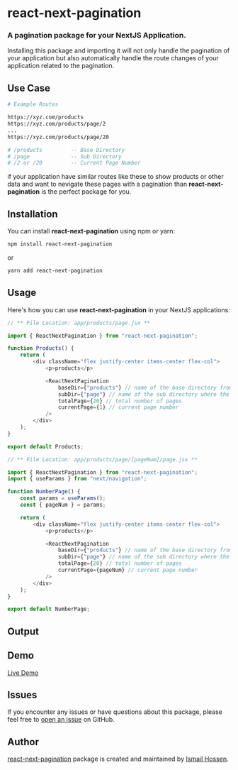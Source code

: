 # react-next-pagination

### A pagination package for your NextJS Application.

Installing this package and importing it will not only handle the pagination of your application but also automatically handle the route changes of your application related to the pagination.

## Use Case

```bash
# Example Routes

https://xyz.com/products
https://xyz.com/products/page/2
...
https://xyz.com/products/page/20

# /products         -- Base Directory
# /page             -- Sub Directory
# /2 or /20         -- Current Page Number
```

if your application have similar routes like these to show products or other data and want to nevigate these pages with a pagination than **react-next-pagination** is the perfect package for you.

## Installation

You can install **react-next-pagination** using npm or yarn:

```bash
npm install react-next-pagination
```

or

```bash
yarn add react-next-pagination
```

## Usage

Here's how you can use **react-next-pagination** in your NextJS applications:

```javascript
// ** File Location: app/products/page.jsx **

import { ReactNextPagination } from "react-next-pagination";

function Products() {
    return (
        <div className="flex justify-center items-center flex-col">
            <p>products</p>

            <ReactNextPagination
                baseDir={"products"} // name of the base directory from where pagination starts
                subDir={"page"} // name of the sub directory where the pagination will lead to
                totalPage={20} // total number of pages
                currentPage={1} // current page number
            />
        </div>
    );
}

export default Products;
```

```javascript
// ** File Location: app/products/page/[pageNum]/page.jsx **

import { ReactNextPagination } from "react-next-pagination";
import { useParams } from "next/navigation";

function NumberPage() {
    const params = useParams();
    const { pageNum } = params;

    return (
        <div className="flex justify-center items-center flex-col">
            <p>products</p>

            <ReactNextPagination
                baseDir={"products"} // name of the base directory from where pagination starts
                subDir={"page"} // name of the sub directory where the pagination will lead to
                totalPage={20} // total number of pages
                currentPage={pageNum} // current page number
            />
        </div>
    );
}

export default NumberPage;
```

## Output

## Demo

[Live Demo](https://server-side-pagination-one.vercel.app/products)

## Issues

If you encounter any issues or have questions about this package, please feel free to [open an issue](https://github.com/ihossen016/react-next-pagination/issues) on GitHub.

## Author

[react-next-pagination](https://github.com/ihossen016/react-next-pagination) package is created and maintained by [Ismail Hossen](https://github.com/ihossen016).
